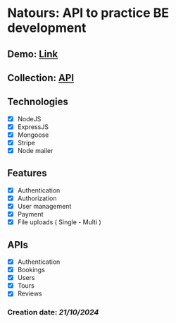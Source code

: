 # Natours: API to practice BE development
## Demo: [Link](https://natours-api-2l3c.onrender.com)
## Collection: [API](https://documenter.getpostman.com/view/2000788/2sAXqpA4o2)
## Technologies  
  - [x] NodeJS
  - [x] ExpressJS
  - [x] Mongoose
  - [x] Stripe
  - [x] Node mailer

## Features
  - [x] Authentication
  - [x] Authorization
  - [x] User management
  - [x] Payment
  - [x] File uploads ( Single - Multi )

## APIs
  - [x] Authentication
  - [x] Bookings
  - [x] Users
  - [x] Tours
  - [x] Reviews

### Creation date: _21/10/2024_
